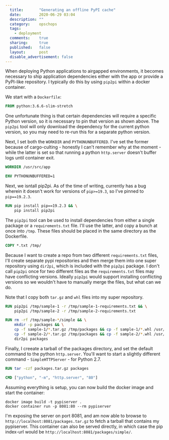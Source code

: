 ```yaml
---
  title:       "Generating an offline PyPI cache"
  date:        2020-06-29 03:04
  description: ""
  category:    opschops
  tags:
    - deployment
  comments:    true
  sharing:     true
  published:   false
  layout:      post
  disable_advertisement: false
---
```


When deploying Python applications to airgapped environments, it becomes necessary to ship application dependencies either with the app or provide a PyPI-like repository. I typically do this by using `pip2pi` within a docker container.

We start with a `Dockerfile`:

```Dockerfile
FROM python:3.6.6-slim-stretch
```

One unfortunate thing is that certain dependencies will require a specific Python version, so it is necessary to pin that version as shown above. The `pip2pi` tool will only download the dependency for the current python version, so you may need to re-run this for a separate python version.

Next, I set both the `WORKDIR` and `PYTHONUNBUFFERED`. I've set the former because of cargo-culting - honestly I can't remember why at the moment - while the latter is set so that running a python `http.server` doesn't buffer logs until container exit.

```Dockerfile
WORKDIR /usr/src/app

ENV PYTHONUNBUFFERED=1
```

Next, we isntall pip2pi. As of the time of writing, currently has a bug wherein it doesn't work for versions of `pip>=19.3`, so I've pinned to `pip==19.2.3`.

```Dockerfile
RUN pip install pip==19.2.3 && \
    pip install pip2pi
```

The `pip2pi` tool can be used to install dependencies from either a single package or a `requirements.txt` file. I'll use the latter, and copy a bunch at once into `/tmp`. These files should be placed in the same directory as the Dockerfile.

```Dockerfile
COPY *.txt /tmp/
```

Because I want to create a repo from two different `requirements.txt` files, I'll create separate pypi repositories and then merge them into one super repository using `dir2pi`, which is included with the `pip2pi` package. I don't call `pip2pi` once for two different files as the `requirements.txt` files may have conflicting versions. Ideally `pip2pi` would support installing conflicting versions so we wouldn't have to manually merge the files, but what can we do.

Note that I copy both `tar.gz` and `whl` files into my super repository.

```Dockerfile
RUN pip2pi /tmp/sample-1 -r /tmp/sample-1-requirements.txt && \
    pip2pi /tmp/sample-2 -r /tmp/sample-2-requirements.txt

RUN rm -rf /tmp/sample-*/simple && \
    mkdir -p packages && \
    cp -f sample-1/*.tar.gz /tmp/packages && cp -f sample-1/*.whl /usr/src/app/packages && \
    cp -f sample-2/*.tar.gz /tmp/packages && cp -f sample-2/*.whl /usr/src/app/packages && \
    dir2pi packages
```

Finally, I creeate a tarball of the packages directory, and set the default command to the python `http.server`. You'll want to start a slightly different command - `SimpleHTTPServer` - for Python 2.7.

```Dockerfile
RUN tar -czf packages.tar.gz packages

CMD ["python", "-m", "http.server", "80"]
```

Assuming everything is setup, you can now build the docker image and start the container:

```shell
docker image build -t pypiserver .
docker container run -p 8081:80 --rm pypiserver
```

I'm exposing the server on port 8081, and am now able to browse to `http://localhost:8081/packages.tar.gz` to fetch a tarball that contains my pypiserver. This container can also be served directly, in which case the pip index-url would be `http://localhost:8081/packages/simple/`.
